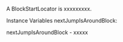 A BlockStartLocator is xxxxxxxxx.Instance Variables	nextJumpIsAroundBlock:		<Object>nextJumpIsAroundBlock	- xxxxx